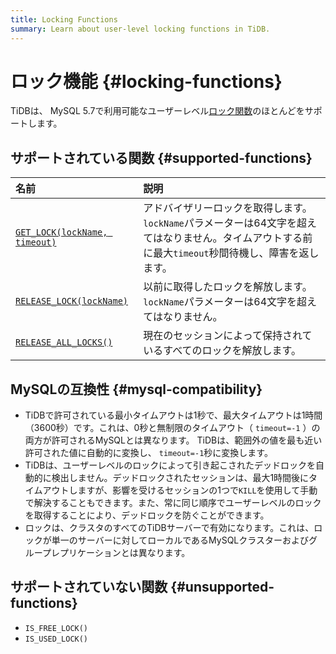 ```yaml
---
title: Locking Functions
summary: Learn about user-level locking functions in TiDB.
---
```


# ロック機能 {#locking-functions}

TiDBは、 MySQL 5.7で利用可能なユーザーレベル[ロック関数](https://dev.mysql.com/doc/refman/5.7/en/locking-functions.html)のほとんどをサポートします。

## サポートされている関数 {#supported-functions}

| 名前                                                                                                                 | 説明                                                                                    |
| :----------------------------------------------------------------------------------------------------------------- | :------------------------------------------------------------------------------------ |
| [`GET_LOCK(lockName, timeout)`](https://dev.mysql.com/doc/refman/5.7/en/locking-functions.html#function_get-lock)  | アドバイザリーロックを取得します。 `lockName`パラメーターは64文字を超えてはなりません。タイムアウトする前に最大`timeout`秒間待機し、障害を返します。 |
| [`RELEASE_LOCK(lockName)`](https://dev.mysql.com/doc/refman/5.7/en/locking-functions.html#function_release-lock)   | 以前に取得したロックを解放します。 `lockName`パラメーターは64文字を超えてはなりません。                                    |
| [`RELEASE_ALL_LOCKS()`](https://dev.mysql.com/doc/refman/5.7/en/locking-functions.html#function_release-all-locks) | 現在のセッションによって保持されているすべてのロックを解放します。                                                     |

## MySQLの互換性 {#mysql-compatibility}

-   TiDBで許可されている最小タイムアウトは1秒で、最大タイムアウトは1時間（3600秒）です。これは、0秒と無制限のタイムアウト（ `timeout=-1` ）の両方が許可されるMySQLとは異なります。 TiDBは、範囲外の値を最も近い許可された値に自動的に変換し、 `timeout=-1`秒に変換します。
-   TiDBは、ユーザーレベルのロックによって引き起こされたデッドロックを自動的に検出しません。デッドロックされたセッションは、最大1時間後にタイムアウトしますが、影響を受けるセッションの1つで`KILL`を使用して手動で解決することもできます。また、常に同じ順序でユーザーレベルのロックを取得することにより、デッドロックを防ぐことができます。
-   ロックは、クラスタのすべてのTiDBサーバーで有効になります。これは、ロックが単一のサーバーに対してローカルであるMySQLクラスターおよびグループレプリケーションとは異なります。

## サポートされていない関数 {#unsupported-functions}

-   `IS_FREE_LOCK()`
-   `IS_USED_LOCK()`
